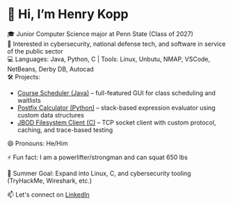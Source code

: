 # 👋 Hi, I’m Henry Kopp

🎓 Junior Computer Science major at Penn State (Class of 2027)  
🔐 Interested in cybersecurity, national defense tech, and software in service of the public sector  
💻 Languages: Java, Python, C | Tools: Linux, Unbutu, NMAP, VSCode, NetBeans, Derby DB, Autocad  
🛠️ Projects:
- [Course Scheduler (Java)]() – full-featured GUI for class scheduling and waitlists
- [Postfix Calculator (Python)]() – stack-based expression evaluator using custom data structures
- [JBOD Filesystem Client (C)]() – TCP socket client with custom protocol, caching, and trace-based testing

😄 Pronouns: He/Him

⚡ Fun fact: I am a powerlifter/strongman and can squat 650 lbs

🎯 Summer Goal: Expand into Linux, C, and cybersecurity tooling (TryHackMe, Wireshark, etc.)

📫 Let's connect on [LinkedIn](https://www.linkedin.com)


